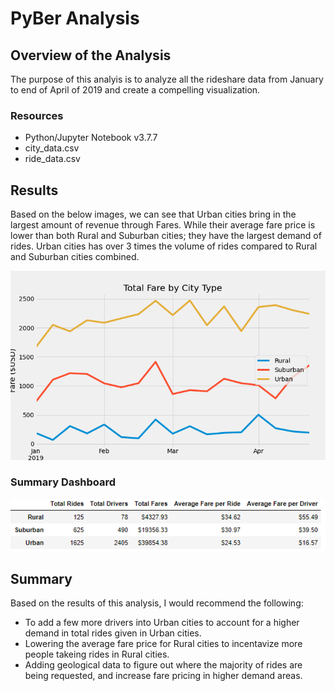 # PyBer Analysis

## Overview of the Analysis

The purpose of this analyis is to analyze all the rideshare data from January to end of April of 2019 and create a compelling visualization.

### Resources

- Python/Jupyter Notebook v3.7.7
- city_data.csv
- ride_data.csv

## Results

Based on the below images, we can see that Urban cities bring in the largest amount of revenue through Fares. While their average fare price is lower than both Rural and Suburban cities; they have the largest demand of rides. Urban cities has over 3 times the volume of rides compared to Rural and Suburban cities combined. 

<img src = https://github.com/roy-mojica/PyBer_Analysis/blob/main/analysis/PyBer_fare_summary.png>

### Summary Dashboard
<img src = https://github.com/roy-mojica/PyBer_Analysis/blob/main/analysis/Summary_Dashboard.PNG>

## Summary

Based on the results of this analysis, I would recommend the following:

- To add a few more drivers into Urban cities to account for a higher demand in total rides given in Urban cities. 
- Lowering the average fare price for Rural cities to incentavize more people takeing rides in Rural cities. 
- Adding geological data to figure out where the majority of rides are being requested, and increase fare pricing in higher demand areas. 
